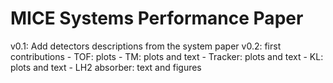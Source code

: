
MICE Systems Performance Paper
==============================

v0.1: Add detectors descriptions from the system paper
v0.2: first contributions
      - TOF: plots
      - TM: plots and text
      - Tracker: plots and text
      - KL: plots and text
      - LH2 absorber: text and figures

